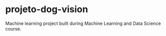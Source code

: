 # projeto-dog-vision
Machine learning project built during Machine Learning and Data Science course.
